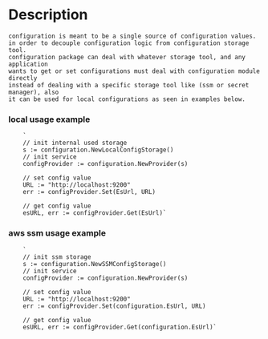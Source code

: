 # Description
    configuration is meant to be a single source of configuration values.
    in order to decouple configuration logic from configuration storage tool.  
    configuration package can deal with whatever storage tool, and any application
    wants to get or set configurations must deal with configuration module directly
    instead of dealing with a specific storage tool like (ssm or secret manager), also 
    it can be used for local configurations as seen in examples below.

### local usage example
        `   
        // init internal used storage
        s := configuration.NewLocalConfigStorage()
        // init service
	    configProvider := configuration.NewProvider(s)
	    
        // set config value
        URL := "http://localhost:9200"
	    err := configProvider.Set(EsUrl, URL)

        // get config value
        esURL, err := configProvider.Get(EsUrl)`

### aws ssm usage example
        ` 
        // init ssm storage
        s := configuration.NewSSMConfigStorage()
        // init service
	    configProvider := configuration.NewProvider(s)
	    
        // set config value
        URL := "http://localhost:9200"
	    err := configProvider.Set(configuration.EsUrl, URL)

        // get config value
        esURL, err := configProvider.Get(configuration.EsUrl)`
